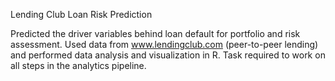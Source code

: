 Lending Club Loan Risk Prediction

Predicted the driver variables behind loan default for portfolio and risk assessment. Used data
from www.lendingclub.com (peer-to-peer lending) and performed data analysis and
visualization in R. Task required to work on all steps in the analytics pipeline.
